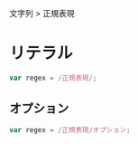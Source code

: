 文字列 > 正規表現
# リテラル
```javascript
var regex = /正規表現/;
```

## オプション
```javascript
var regex = /正規表現/オプション;
```
